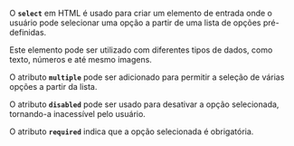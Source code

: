 O **`select`** em HTML é usado para criar um elemento de entrada onde o usuário pode selecionar uma opção a partir de uma lista de opções pré-definidas.

Este elemento pode ser utilizado com diferentes tipos de dados, como texto, números e até mesmo imagens.

O atributo **`multiple`** pode ser adicionado para permitir a seleção de várias opções a partir da lista.

O atributo **`disabled`** pode ser usado para desativar a opção selecionada, tornando-a inacessível pelo usuário.

O atributo **`required`** indica que a opção selecionada é obrigatória.

